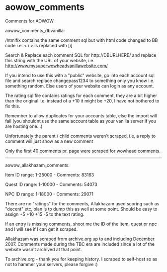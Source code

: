 # aowow_comments
Comments for AOWOW

aowow_comments_dbvanilla:

/htmlfix contains the same comment sql but with html code changed to BB code i.e. < i > is replaced with [i]

Search & Replace each comment SQL for http://DBURLHERE/ and replace this string with the URL of your website, i.e. http://www.mysuperwowheadvanillawebsite.com/

If you intend to use this with a "public" website, go into each account sql file and search replace changepass1234 to something only you know i.e. something random. Else users of your website can login as any account.

The rating sql file contains ratings for each comment, they are a bit higher than the original i.e. instead of a +10 it might be +20, I have not bothered to fix this.

Remember to allow duplicates for your accounts table, else the import will fail (you shouldnt use the same account table as your vanilla server if you are hosting one...)

Unfortunately the parent / child comments weren't scraped, i.e. a reply to comment will just show as a new comment

Only the first 40 comments pr. page were scraped for wowhead comments.

----------
aowow_allakhazam_comments:

Item ID range: 1-25000 - Comments: 83163

Quest ID range: 1-10000 - Comments: 54073

NPC ID range: 1-18000 - Comments: 29071

There are no "ratings" for the comments, Allakhazam used scoring such as "decent" etc, plan is to dump this as well at some point. Should be easy to assign +5 +10 +15 -5 to the text rating.

If an entry is missing comments, shoot me the ID of the item, quest or npc and I will see if I can get it scraped.

Allakhazam was scraped from archive.org up to and including December 2007. Comments made during the TBC era are included since a lot of the website wasn't archived at that point.

To archive.org - thank you for keeping history. I scraped to self-host so as not to hammer your servers, please forgive :)



